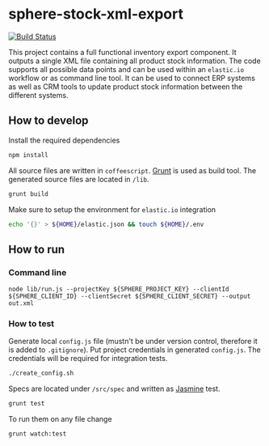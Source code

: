 sphere-stock-xml-export
=======================

[![Build Status](https://travis-ci.org/svenmueller/sphere-stock-xml-export.png?branch=master)](https://travis-ci.org/svenmueller/sphere-stock-xml-export)

This project contains a full functional inventory export component. It outputs a single XML file containing all product stock information. The code supports all possible data points and can be used within an `elastic.io` workflow or as command line tool. It can be used to connect ERP systems as well as CRM tools to update product stock information between the different systems.

## How to develop

Install the required dependencies
```bash
npm install
```

All source files are written in `coffeescript`. [Grunt](http://gruntjs.com/) is used as build tool. The generated source files are located in `/lib`.
```bash
grunt build
```

Make sure to setup the environment for `elastic.io` integration
```bash
echo '{}' > ${HOME}/elastic.json && touch ${HOME}/.env
```

## How to run
### Command line

```
node lib/run.js --projectKey ${SPHERE_PROJECT_KEY} --clientId ${SPHERE_CLIENT_ID} --clientSecret ${SPHERE_CLIENT_SECRET} --output out.xml
```

### How to test

Generate local `config.js` file (mustn't be under version control, therefore it is added to `.gitignore`). Put project credentials in generated `config.js`. The credentials will be required for integration tests.
```bash
./create_config.sh
```

Specs are located under `/src/spec` and written as [Jasmine](http://pivotal.github.io/jasmine/) test.
```bash
grunt test
```

To run them on any file change
```bash
grunt watch:test
```

